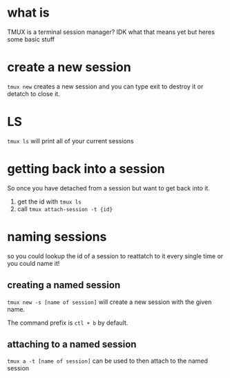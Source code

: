# what is

TMUX is a terminal session manager? IDK what that means yet but heres some basic stuff

# create a new session

`tmux new` creates a new session and you can type exit to destroy it or detatch to close it.

# LS

`tmux ls` will print all of your current sessions

# getting back into a session

So once you have detached from a session but want to get back into it.

1. get the id with `tmux ls`
2. call `tmux attach-session -t {id}`

# naming sessions

so you could lookup the id of a session to reattatch to it every single time or you could name it! 

## creating a named session

`tmux new -s [name of session]` will create a new session with the given name.

The command prefix is `ctl + b` by default.

## attaching to a named session

`tmux a -t [name of session]` can be used to then attach to the named session